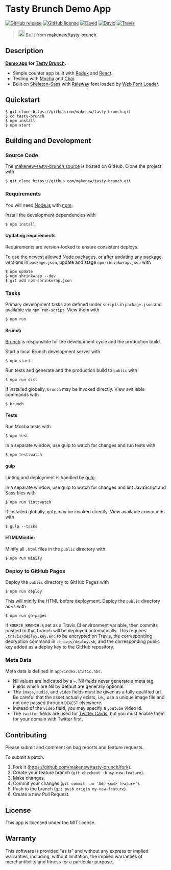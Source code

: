 # Tasty Brunch Demo App

[![GitHub release](https://img.shields.io/github/release/makenew/tasty-brunch.svg)](https://github.com/makenew/tasty-brunch/releases)
[![GitHub license](https://img.shields.io/github/license/makenew/tasty-brunch.svg)](./LICENSE.txt)
[![David](https://img.shields.io/david/makenew/tasty-brunch.svg)](https://david-dm.org/makenew/tasty-brunch)
[![David](https://img.shields.io/david/dev/makenew/tasty-brunch.svg)](https://david-dm.org/makenew/tasty-brunch#info=devDependencies)
[![Travis](https://img.shields.io/travis/makenew/tasty-brunch/demo.svg)](https://travis-ci.org/makenew/tasty-brunch)

> <img src="https://makenew.github.io/makenew.svg" alt="Make New" height="20"> Built from [makenew/tasty-brunch](https://github.com/makenew/tasty-brunch).

## Description

**[Demo app] for [Tasty Brunch].**

- Simple counter app built with [Redux] and [React].
- Testing with [Mocha] and [Chai].
- Built on [Skeleton-Sass] with [Raleway] font loaded
  by [Web Font Loader].

[Chai]: http://chaijs.com/
[Demo app]: https://makenew.github.io/tasty-brunch/
[Mocha]: https://mochajs.org/
[React]: https://facebook.github.io/react/
[Raleway]: https://github.com/impallari/Raleway/
[Redux]: http://redux.js.org/
[Skeleton-Sass]: https://github.com/WhatsNewSaes/Skeleton-Sass
[Tasty Brunch]: https://github.com/makenew/tasty-brunch
[Web Font Loader]: https://github.com/typekit/webfontloader

## Quickstart

```
$ git clone https://github.com/makenew/tasty-brunch.git
$ cd tasty-brunch
$ npm install
$ npm start
```

## Building and Development

### Source Code

The [makenew-tasty-brunch source] is hosted on GitHub.
Clone the project with

```
$ git clone https://github.com/makenew/tasty-brunch.git
```

[makenew-tasty-brunch source]: https://github.com/makenew/tasty-brunch

### Requirements

You will need [Node.js] with [npm].

Install the development dependencies with

```
$ npm install
```

[Node.js]: https://nodejs.org/
[npm]: https://www.npmjs.com/

#### Updating requirements

Requirements are version-locked to ensure consistent deploys.

To use the newest allowed Node packages,
or after updating any package versions in `package.json`,
update and stage `npm-shrinkwrap.json` with

```
$ npm update
$ npm shrinkwrap --dev
$ git add npm-shrinkwrap.json
```

### Tasks

Primary development tasks are defined under `scripts` in `package.json`
and available via `npm run-script`.
View them with

```
$ npm run
```

#### Brunch

[Brunch] is responsible for the development cycle
and the production build.

Start a local Brunch development server with

```
$ npm start
```

Run tests and generate and the production build to `public` with

```
$ npm run dist
```

If installed globally, `brunch` may be invoked directly.
View available commands with

```
$ brunch
```

#### Tests

Run Mocha tests with

```
$ npm test
```

In a separate window, use gulp to watch for changes and run tests with

```
$ npm test:watch
```

#### gulp

Linting and deployment is handled by [gulp].

In a separate window, use gulp to watch for changes
and lint JavaScript and Sass files with

```
$ npm run lint:watch
```

If installed globally, `gulp` may be invoked directly.
View available commands with

```
$ gulp --tasks
```

[Brunch]: http://brunch.io/
[gulp]: http://gulpjs.com/

#### HTMLMinifier

Minify all `.html` files in the `public` directory with

```
$ npm run minify
```

### Deploy to GitHub Pages

Deploy the `public` directory to GitHub Pages with

```
$ npm run deploy
```

This will minify the HTML before deployment.
Deploy the `public` directory as-is with

```
$ npm run gh-pages
```

If `SOURCE_BRANCH` is set as a Travis CI environment variable,
then commits pushed to that branch will be deployed automatically.
This requires `.travis/deploy.key.enc` to be encrypted on Travis,
the corresponding decryption command in `.travis/deploy.sh`, and
the corresponding public key added as a deploy key to the GitHub repository.

### Meta Data

Meta data is defined in `app/index.static.hbs`.

- Nil values are indicated by a `~`.
  Nil fields never generate a meta tag.
  Fields which are Nil by default are generally optional.
- The `image`, `audio`, and `video` fields must be given
  as a fully qualified url.
  Be careful that the asset actually exists, i.e., use a unique
  image file and not one passed through `DIGEST` elsewhere.
- Instead of the `video` field, you may specify a `youtube` video id.
- The `twitter` fields are used for [Twitter Cards], but you must
  enable them for your domain with Twitter first.

[Twitter Cards]: https://dev.twitter.com/cards/

## Contributing

Please submit and comment on bug reports and feature requests.

To submit a patch:

1. Fork it (https://github.com/makenew/tasty-brunch/fork).
2. Create your feature branch (`git checkout -b my-new-feature`).
3. Make changes.
4. Commit your changes (`git commit -am 'Add some feature'`).
5. Push to the branch (`git push origin my-new-feature`).
6. Create a new Pull Request.

## License

This app is licensed under the MIT license.

## Warranty

This software is provided "as is" and without any express or
implied warranties, including, without limitation, the implied
warranties of merchantibility and fitness for a particular
purpose.
